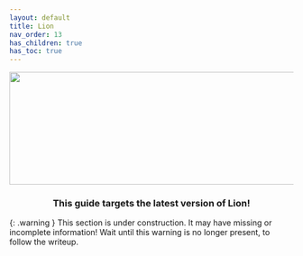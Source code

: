 ```yaml
---
layout: default
title: Lion
nav_order: 13
has_children: true
has_toc: true
---
```


<p align="center">
  <img width="650" height="200" src="../../../assets/HeaderLion.png">
</p>

<h3 align="center">This guide targets the latest version of Lion!</h3>

{: .warning }
This section is under construction. It may have missing or incomplete information! Wait until this warning is no longer present, to follow the writeup.
